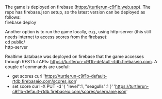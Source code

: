 The game is deployed on firebase (https://turtlerun-c9f1b.web.app). The repo has firebase.json setup, so the latest version can be deployed as follows:  
    firebase deploy

Another option is to run the game locally, e.g., using http-server (this still needs internet to access scores from the firebase):  
    cd public/  
    http-server  

Realtime database was deployed on firebase that the game accesses through RESTful APIs: https://turtlerun-c9f1b-default-rtdb.firebaseio.com. A couple of commands are useful:  
- get scores 
    curl 'https://turtlerun-c9f1b-default-rtdb.firebaseio.com/scores.json'
- set score 
    curl -X PUT -d '{ "level":1, "seagulls":1 }' 'https://turtlerun-c9f1b-default-rtdb.firebaseio.com/scores/username.json'
